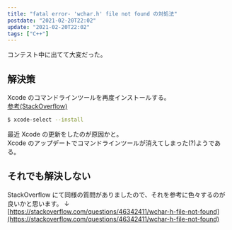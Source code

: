 ```yaml
---
title: "fatal error- 'wchar.h' file not found の対処法"
postdate: "2021-02-20T22:02"
update: "2021-02-20T22:02"
tags: ["C++"]
---
```


コンテスト中に出てて大変だった。

## 解決策

Xcode のコマンドラインツールを再度インストールする。  
[参考(StackOverflow)](https://stackoverflow.com/questions/26185978/macos-wchar-h-file-not-found)

```bash
$ xcode-select --install
```

最近 Xcode の更新をしたのが原因かと。  
Xcode のアップデートでコマンドラインツールが消えてしまった(?)ようである。

## それでも解決しない

StackOverflow にて同様の質問がありましたので、それを参考に色々するのが良いかと思います。
↓
[https://stackoverflow.com/questions/46342411/wchar-h-file-not-found](https://stackoverflow.com/questions/46342411/wchar-h-file-not-found)
